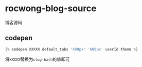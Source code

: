 # rocwong-blog-source
博客源码

## codepen

```js
{% codepen XXXXX default_tabs '400px' '600px' userId theme %}
```

将`XXXXX`替换为`slug-hash`的值即可